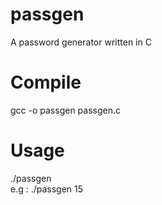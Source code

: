 # passgen
A password generator written in C  

# Compile
gcc -o passgen passgen.c  

# Usage
./passgen <password length>  
e.g : ./passgen 15  
